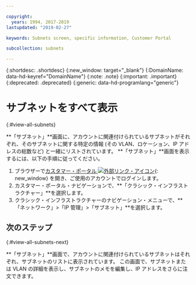 ```yaml
---

copyright:
  years: 1994, 2017-2019
lastupdated: "2019-02-27"

keywords: Subnets screen, specific information, Customer Portal

subcollection: subnets

---
```


{:shortdesc: .shortdesc}
{:new_window: target="_blank"}
{:DomainName: data-hd-keyref="DomainName"}
{:note: .note}
{:important: .important}
{:deprecated: .deprecated}
{:generic: data-hd-programlang="generic"}

# サブネットをすべて表示
{:#view-all-subnets}

**「サブネット」**画面に、アカウントに関連付けられているサブネットがそれぞれ、そのサブネットに関する特定の情報 (その VLAN、ロケーション、IP アドレスの総数など) と一緒にリストされています。 **「サブネット」**画面を表示するには、以下の手順に従ってください。

1. ブラウザーで[カスタマー・ポータル ![外部リンク・アイコン](../../icons/launch-glyph.svg "外部リンク・アイコン")](https://{DomainName}/){: new_window} を開き、ご使用のアカウントでログインします。
1. カスタマー・ポータル・ナビゲーションで、**「クラシック・インフラストラクチャー」**を選択します。
1. クラシック・インフラストラクチャーのナビゲーション・メニューで、**「ネットワーク」>「IP 管理」>「サブネット」**を選択します。

## 次のステップ
{:#view-all-subnets-next}

**「サブネット」**画面で、アカウントに関連付けられているサブネットはそれぞれ、サブネットのリストに表示されています。 この画面で、サブネットまたは VLAN の詳細を表示し、サブネットのメモを編集し、IP アドレスをさらに注文できます。
